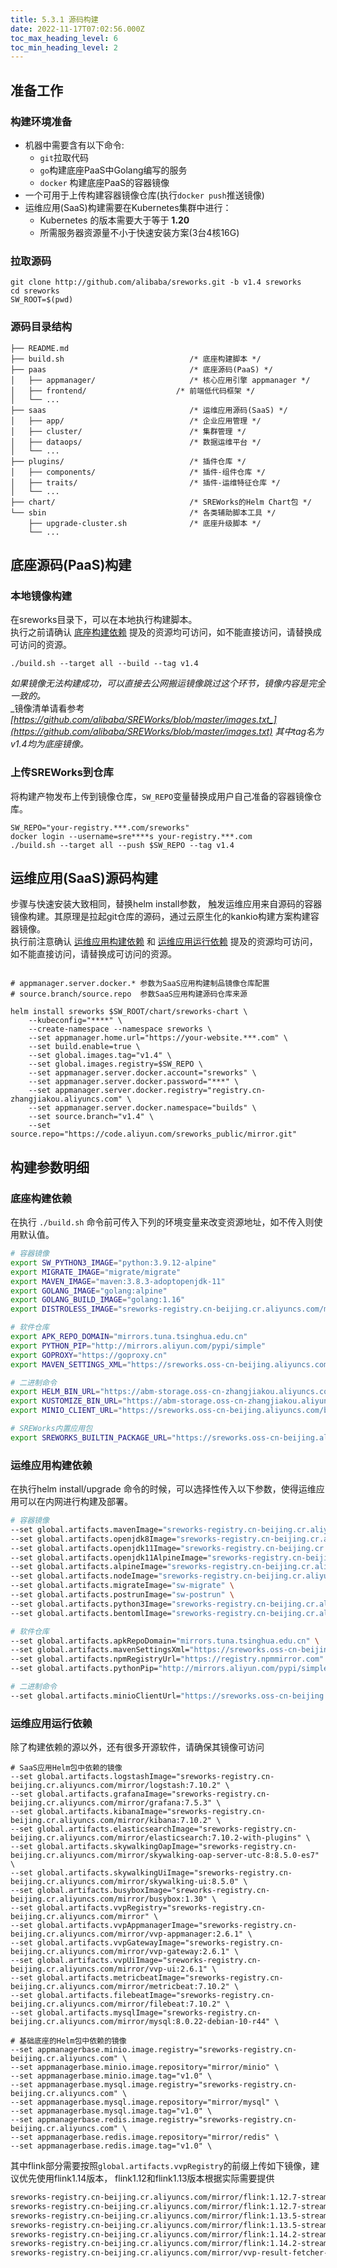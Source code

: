```yaml
---
title: 5.3.1 源码构建
date: 2022-11-17T07:02:56.000Z
toc_max_heading_level: 6
toc_min_heading_level: 2
---
```


<a name="rfP9p"></a>

## 
<a name="H52HI"></a>

## 准备工作
<a name="QU6CT"></a>

### 构建环境准备

- 机器中需要含有以下命令: 
   - `git`拉取代码
   - `go`构建底座PaaS中Golang编写的服务
   - `docker` 构建底座PaaS的容器镜像
- 一个可用于上传构建容器镜像仓库(执行`docker push`推送镜像)
- 运维应用(SaaS)构建需要在Kubernetes集群中进行：
   - Kubernetes 的版本需要大于等于 **1.20**
   - 所需服务器资源量不小于快速安装方案(3台4核16G)
<a name="B1XRE"></a>

### 拉取源码
```shell
git clone http://github.com/alibaba/sreworks.git -b v1.4 sreworks
cd sreworks
SW_ROOT=$(pwd)
```
<a name="yR1Cp"></a>

### 源码目录结构
```shell
├── README.md                                 
├── build.sh                            /* 底座构建脚本 */                                 
├── paas                                /* 底座源码(PaaS) */
│   ├── appmanager/                     /* 核心应用引擎 appmanager */
│   ├── frontend/                    /* 前端低代码框架 */
│   └── ...                         
├── saas                                /* 运维应用源码(SaaS) */
│   ├── app/                            /* 企业应用管理 */
│   ├── cluster/                        /* 集群管理 */
│   ├── dataops/                        /* 数据运维平台 */
│   └── ...
├── plugins/                            /* 插件仓库 */
│   ├── components/                     /* 插件-组件仓库 */
│   ├── traits/                         /* 插件-运维特征仓库 */
│   └── ...
├── chart/                              /* SREWorks的Helm Chart包 */
└── sbin                                /* 各类辅助脚本工具 */
    ├── upgrade-cluster.sh              /* 底座升级脚本 */
    └── ...
```

<a name="jts0Y"></a>

## 底座源码(PaaS)构建

<a name="GyQ6u"></a>

### 本地镜像构建
在sreworks目录下，可以在本地执行构建脚本。<br />执行之前请确认 [底座构建依赖](#NQ8Vf) 提及的资源均可访问，如不能直接访问，请替换成可访问的资源。
```shell
./build.sh --target all --build --tag v1.4
```
_如果镜像无法构建成功，可以直接去公网搬运镜像跳过这个环节，镜像内容是完全一致的。_<br />_镜像清单请看参考 _[_https://github.com/alibaba/SREWorks/blob/master/images.txt_](https://github.com/alibaba/SREWorks/blob/master/images.txt)_ 其中tag名为v1.4均为底座镜像。_

<a name="HYQrQ"></a>

### 上传SREWorks到仓库
将构建产物发布上传到镜像仓库，`SW_REPO`变量替换成用户自己准备的容器镜像仓库。
```shell
SW_REPO="your-registry.***.com/sreworks"
docker login --username=sre****s your-registry.***.com
./build.sh --target all --push $SW_REPO --tag v1.4
```


<a name="S66K2"></a>

## 运维应用(SaaS)源码构建
步骤与快速安装大致相同，替换helm install参数， 触发运维应用来自源码的容器镜像构建。其原理是拉起git仓库的源码，通过云原生化的kankio构建方案构建容器镜像。<br />执行前注意确认 [运维应用构建依赖](#V9FYX) 和 [运维应用运行依赖](#o5vp7) 提及的资源均可访问，如不能直接访问，请替换成可访问的资源。
```shell

# appmanager.server.docker.* 参数为SaaS应用构建制品镜像仓库配置
# source.branch/source.repo  参数SaaS应用构建源码仓库来源

helm install sreworks $SW_ROOT/chart/sreworks-chart \
    --kubeconfig="****" \
    --create-namespace --namespace sreworks \
    --set appmanager.home.url="https://your-website.***.com" \
    --set build.enable=true \
    --set global.images.tag="v1.4" \
    --set global.images.registry=$SW_REPO \
    --set appmanager.server.docker.account="sreworks" \
    --set appmanager.server.docker.password="***" \
    --set appmanager.server.docker.registry="registry.cn-zhangjiakou.aliyuncs.com" \
    --set appmanager.server.docker.namespace="builds" \
    --set source.branch="v1.4" \
    --set source.repo="https://code.aliyun.com/sreworks_public/mirror.git"

```

<a name="PMeC1"></a>

## 构建参数明细
<a name="NQ8Vf"></a>

### 底座构建依赖
在执行 `./build.sh` 命令前可传入下列的环境变量来改变资源地址，如不传入则使用默认值。
```bash
# 容器镜像
export SW_PYTHON3_IMAGE="python:3.9.12-alpine"
export MIGRATE_IMAGE="migrate/migrate"
export MAVEN_IMAGE="maven:3.8.3-adoptopenjdk-11"
export GOLANG_IMAGE="golang:alpine"
export GOLANG_BUILD_IMAGE="golang:1.16"
export DISTROLESS_IMAGE="sreworks-registry.cn-beijing.cr.aliyuncs.com/mirror/distroless-static:nonroot"

# 软件仓库
export APK_REPO_DOMAIN="mirrors.tuna.tsinghua.edu.cn"
export PYTHON_PIP="http://mirrors.aliyun.com/pypi/simple"
export GOPROXY="https://goproxy.cn"
export MAVEN_SETTINGS_XML="https://sreworks.oss-cn-beijing.aliyuncs.com/resource/settings.xml"

# 二进制命令
export HELM_BIN_URL="https://abm-storage.oss-cn-zhangjiakou.aliyuncs.com/lib/helm"
export KUSTOMIZE_BIN_URL="https://abm-storage.oss-cn-zhangjiakou.aliyuncs.com/lib/kustomize"
export MINIO_CLIENT_URL="https://sreworks.oss-cn-beijing.aliyuncs.com/bin/mc-linux-amd64"

# SREWorks内置应用包
export SREWORKS_BUILTIN_PACKAGE_URL="https://sreworks.oss-cn-beijing.aliyuncs.com/packages"
```

<a name="V9FYX"></a>

### 运维应用构建依赖
在执行helm install/upgrade 命令的时候，可以选择性传入以下参数，使得运维应用可以在内网进行构建及部署。
```bash
# 容器镜像
--set global.artifacts.mavenImage="sreworks-registry.cn-beijing.cr.aliyuncs.com/mirror/maven:3.8.3-adoptopenjdk-11" \
--set global.artifacts.openjdk8Image="sreworks-registry.cn-beijing.cr.aliyuncs.com/mirror/openjdk8:alpine-jre" \
--set global.artifacts.openjdk11Image="sreworks-registry.cn-beijing.cr.aliyuncs.com/mirror/openjdk:11.0.10-jre" \
--set global.artifacts.openjdk11AlpineImage="sreworks-registry.cn-beijing.cr.aliyuncs.com/mirror/openjdk11:alpine-jre" \
--set global.artifacts.alpineImage="sreworks-registry.cn-beijing.cr.aliyuncs.com/mirror/alpine:latest" \
--set global.artifacts.nodeImage="sreworks-registry.cn-beijing.cr.aliyuncs.com/mirror/node:10-alpine" \
--set global.artifacts.migrateImage="sw-migrate" \
--set global.artifacts.postrunImage="sw-postrun" \
--set global.artifacts.python3Image="sreworks-registry.cn-beijing.cr.aliyuncs.com/mirror/python:3.9.12-alpine" \
--set global.artifacts.bentomlImage="sreworks-registry.cn-beijing.cr.aliyuncs.com/mirror/bentoml-model-server:0.13.1-py37" \

# 软件仓库
--set global.artifacts.apkRepoDomain="mirrors.tuna.tsinghua.edu.cn" \
--set global.artifacts.mavenSettingsXml="https://sreworks.oss-cn-beijing.aliyuncs.com/resource/settings.xml" \
--set global.artifacts.npmRegistryUrl="https://registry.npmmirror.com" \
--set global.artifacts.pythonPip="http://mirrors.aliyun.com/pypi/simple" \

# 二进制命令
--set global.artifacts.minioClientUrl="https://sreworks.oss-cn-beijing.aliyuncs.com/bin/mc-linux-amd64" \
```


<a name="o5vp7"></a>

### 运维应用运行依赖
除了构建依赖的源以外，还有很多开源软件，请确保其镜像可访问
```shell
# SaaS应用Helm包中依赖的镜像
--set global.artifacts.logstashImage="sreworks-registry.cn-beijing.cr.aliyuncs.com/mirror/logstash:7.10.2" \
--set global.artifacts.grafanaImage="sreworks-registry.cn-beijing.cr.aliyuncs.com/mirror/grafana:7.5.3" \
--set global.artifacts.kibanaImage="sreworks-registry.cn-beijing.cr.aliyuncs.com/mirror/kibana:7.10.2" \
--set global.artifacts.elasticsearchImage="sreworks-registry.cn-beijing.cr.aliyuncs.com/mirror/elasticsearch:7.10.2-with-plugins" \
--set global.artifacts.skywalkingOapImage="sreworks-registry.cn-beijing.cr.aliyuncs.com/mirror/skywalking-oap-server-utc-8:8.5.0-es7" \
--set global.artifacts.skywalkingUiImage="sreworks-registry.cn-beijing.cr.aliyuncs.com/mirror/skywalking-ui:8.5.0" \
--set global.artifacts.busyboxImage="sreworks-registry.cn-beijing.cr.aliyuncs.com/mirror/busybox:1.30" \
--set global.artifacts.vvpRegistry="sreworks-registry.cn-beijing.cr.aliyuncs.com/mirror" \
--set global.artifacts.vvpAppmanagerImage="sreworks-registry.cn-beijing.cr.aliyuncs.com/mirror/vvp-appmanager:2.6.1" \
--set global.artifacts.vvpGatewayImage="sreworks-registry.cn-beijing.cr.aliyuncs.com/mirror/vvp-gateway:2.6.1" \
--set global.artifacts.vvpUiImage="sreworks-registry.cn-beijing.cr.aliyuncs.com/mirror/vvp-ui:2.6.1" \
--set global.artifacts.metricbeatImage="sreworks-registry.cn-beijing.cr.aliyuncs.com/mirror/metricbeat:7.10.2" \
--set global.artifacts.filebeatImage="sreworks-registry.cn-beijing.cr.aliyuncs.com/mirror/filebeat:7.10.2" \
--set global.artifacts.mysqlImage="sreworks-registry.cn-beijing.cr.aliyuncs.com/mirror/mysql:8.0.22-debian-10-r44" \

# 基础底座的Helm包中依赖的镜像
--set appmanagerbase.minio.image.registry="sreworks-registry.cn-beijing.cr.aliyuncs.com" \
--set appmanagerbase.minio.image.repository="mirror/minio" \
--set appmanagerbase.minio.image.tag="v1.0" \
--set appmanagerbase.mysql.image.registry="sreworks-registry.cn-beijing.cr.aliyuncs.com" \
--set appmanagerbase.mysql.image.repository="mirror/mysql" \
--set appmanagerbase.mysql.image.tag="v1.0" \
--set appmanagerbase.redis.image.registry="sreworks-registry.cn-beijing.cr.aliyuncs.com" \
--set appmanagerbase.redis.image.repository="mirror/redis" \
--set appmanagerbase.redis.image.tag="v1.0" \
```
其中flink部分需要按照`global.artifacts.vvpRegistry`的前缀上传如下镜像，建议优先使用flink1.14版本， flink1.12和flink1.13版本根据实际需要提供
```bash
sreworks-registry.cn-beijing.cr.aliyuncs.com/mirror/flink:1.12.7-stream1-scala_2.12-java8
sreworks-registry.cn-beijing.cr.aliyuncs.com/mirror/flink:1.12.7-stream1-scala_2.12-java11
sreworks-registry.cn-beijing.cr.aliyuncs.com/mirror/flink:1.13.5-stream1-scala_2.12-java8
sreworks-registry.cn-beijing.cr.aliyuncs.com/mirror/flink:1.13.5-stream1-scala_2.12-java11
sreworks-registry.cn-beijing.cr.aliyuncs.com/mirror/flink:1.14.2-stream1-scala_2.12-java8
sreworks-registry.cn-beijing.cr.aliyuncs.com/mirror/flink:1.14.2-stream1-scala_2.12-java11
sreworks-registry.cn-beijing.cr.aliyuncs.com/mirror/vvp-result-fetcher-service:2.6.1
```

